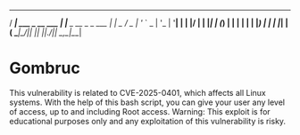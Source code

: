   ____                 _                     
 / ___| ___  _ __ ___ | |__  _ __ _   _  ___ 
| |  _ / _ \| '_ ` _ \| '_ \| '__| | | |/ __|
| |_| | (_) | | | | | | |_) | |  | |_| | (__ 
 \____|\___/|_| |_| |_|_.__/|_|   \__,_|\___|
                                             

# Gombruc

This vulnerability is related to CVE-2025-0401, which affects all Linux systems. With the help of this bash script, you can give your user any level of access, up to and including Root access.  Warning: This exploit is for educational purposes only and any exploitation of this vulnerability is risky.
